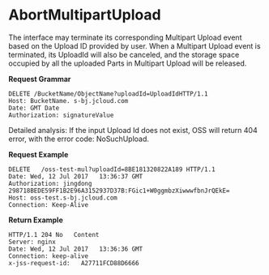 # AbortMultipartUpload

The interface may terminate its corresponding Multipart Upload event based on the Upload ID provided by user. When a Multipart Upload event is terminated, its UploadId will also be canceled, and the storage space occupied by all the uploaded Parts in Multipart Upload will be released. 

**Request Grammar**
```
DELETE /BucketName/ObjectName?uploadId=UploadIdHTTP/1.1
Host: BucketName. s-bj.jcloud.com
Date: GMT Date
Authorization: signatureValue
```

Detailed analysis: If the input Upload Id does not exist, OSS will return 404 error, with the error code: NoSuchUpload. 

**Request Example**
```
DELETE   /oss-test-mul?uploadId=8BE181320822A189 HTTP/1.1
Date: Wed, 12 Jul 2017   13:36:37 GMT
Authorization: jingdong   298718BEDE59FF1B2E96A3152937D37B:FGic1+W0ggmbzXiwwwfbnJrQEkE=
Host: oss-test.s-bj.jcloud.com
Connection: Keep-Alive
```

**Return Example**
```
HTTP/1.1 204 No   Content
Server: nginx
Date: Wed, 12 Jul 2017   13:36:36 GMT
Connection: keep-alive
x-jss-request-id:   A27711FCD88D6666
```
